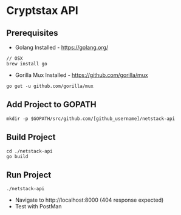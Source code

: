# Cryptstax API

## Prerequisites
* Golang Installed - https://golang.org/
```
// OSX
brew install go
```
* Gorilla Mux Installed - https://github.com/gorilla/mux
```
go get -u github.com/gorilla/mux
```

## Add Project to GOPATH 
```
mkdir -p $GOPATH/src/github.com/[github_username]/netstack-api
```

## Build Project
```
cd ./netstack-api
go build
```

## Run Project
```
./netstack-api
```
* Navigate to http://localhost:8000 (404 response expected)
* Test with PostMan
